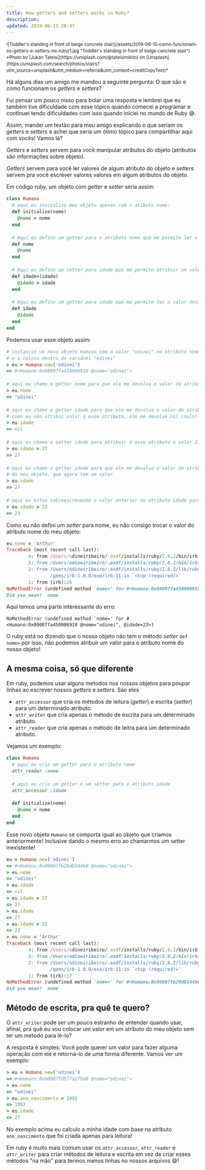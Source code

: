 ```yaml
---
title: How getters and setters works in Ruby?
description: 
updated: 2019-06-15 20:47
---
```


<small>
  ![Toddler's standing in front of beige concrete stair](/assets/2019-06-15-como-funcionam-os-getters-e-setters-no-ruby/1.jpg "Toddler's standing in front of beige concrete stair")
  *Photo by [Jukan Tateisi](https://unsplash.com/@tateisimikito) on [Unsplash](https://unsplash.com/search/photos/stairs?utm_source=unsplash&utm_medium=referral&utm_content=creditCopyText)*
</small>

Há alguns dias um amigo me mandou a seguinte pergunta: O que são e como funcionam os _getters_ e _setters_?

Fui pensar um pouco nisso para bolar uma resposta e lembrei que eu também tive dificuldade com esse tópico quando comecei a programar e  continuei tendo dificuldades com isso quando iniciei no mundo de Ruby 😅.

Assim, mandei um textão para meu amigo explicando o que seriam os _getters_ e _setters_ e achei que seria um ótimo tópico para compartilhar aqui com vocês! Vamos lá?

_Getters_ e _setters_ servem para você manipular atributos do objeto (atributos são informações sobre objeto).

_Getters_ servem para você ler valores de algum atributo do objeto e _setters_ servem pra você escrever valores valores em algum atributos do objeto.

Em código ruby, um objeto com _getter_ e _setter_ seria assim:

```ruby
class Humano
  # aqui eu inicializo meu objeto apenas com o atibuto nome:
  def initialize(nome)
    @nome = nome
  end

  # Aqui eu defino um getter para o atributo nome que me permite ler o valor desse atributo:
  def nome
    @nome
  end

  # Aqui eu defino um setter para idade que me permite atribuir um valor para esse atributo:
  def idade=(idade)
    @idade = idade
  end

  # Aqui eu defino um getter para idade que me permite ler o valor desse atributo:
  def idade
    @idade
  end
end
```

Podemos usar esse objeto assim:

```ruby
# instancio um novo objeto Humano com o valor "odinei" no atributo nome
# e o coloco dentro da variável "odinei"
> eu = Humano.new('odinei')
=> #<Humano:0x00007fa450006918 @nome="odinei">

# aqui eu chamo o getter nome para que ele me devolva o valor do atributo nome do meu objeto
> eu.nome
=> "odinei"

# aqui eu chamo o getter idade para que ele me devolva o valor do atributo idade do meu objeto
# como eu não atribui valor à esse atributo, ele me devolve nil (nulo) como valor
> eu.idade
=> nil

# aqui eu chamo o setter idade para atribuir à esse atributo o valor 27
> eu.idade = 27
=> 27

# aqui eu chamo o getter idade para que ele me devolva o valor do atributo nome 
# do meu objeto, que agora tem um valor
> eu.idade
=> 27

# aqui eu estou sobreescrevendo o valor anterior do atributo idade para o valor 23
> eu.idade = 23
=> 23
```

Como eu não defini um _setter_ para nome, eu não consigo trocar o valor do atributo nome do meu objeto:

```ruby
eu.nome = 'Arthur'
Traceback (most recent call last):
        4: from /Users/odineiribeiro/.asdf/installs/ruby/2.6.2/bin/irb:23:in `<main>'
        3: from /Users/odineiribeiro/.asdf/installs/ruby/2.6.2/bin/irb:23:in `load'
        2: from /Users/odineiribeiro/.asdf/installs/ruby/2.6.2/lib/ruby/gems/2.6.0
                /gems/irb-1.0.0/exe/irb:11:in `<top (required)>'
        1: from (irb):26
NoMethodError (undefined method `nome=' for #<Humano:0x00007fa450006918 @nome="odinei", @idade=23>)
Did you mean?  nome
```

Aqui temos uma parte interessante do erro: 

```
NoMethodError (undefined method `nome=' for #<Humano:0x00007fa450006918 @nome="odinei", @idade=23>)
```

O ruby está no dizendo que o nosso objeto não tem o método _setter_ `def nome=` por isso, não podemos atribuir um valor para o atributo nome do nosso objeto!

## A mesma coisa, só que diferente

Em ruby, podemos usar alguns metodos nos nossos objetos para poupar linhas ao escrever nossos _getters_ e _setters_.
São eles 

- `attr_accessor` que cria os métodos de leitura (_getter_) e escrita (_setter_) para um determinado atributo.
- `attr_writer` que cria apenas o método de escrita para um determinado atributo.
- `attr_reader` que cria apenas o método de leitra para um determinado atributo.

Vejamos um exemplo: 

```ruby
class Humano
  # aqui eu crio um getter para o atributo nome
  attr_reader :nome
  
  # aqui eu crio um getter e um setter para o atributo idade 
  attr_accessor :idade

  def initialize(nome)
    @nome = nome
  end
end
```

Esse novo objeto `Humano` se comporta igual ao objeto que criamos anteriormente! Inclusive dando o mesmo erro ao chamarmos um setter inexistente!

```ruby
eu = Humano.new('odinei')
=> #<Humano:0x00007fb20d0344b0 @nome="odinei">
> eu.nome
=> "odinei"
> eu.idade
=> nil
> eu.idade = 27
=> 27
> eu.idade
=> 27
> eu.idade = 23
=> 23
> eu.nome = 'Arthur'
Traceback (most recent call last):
        4: from /Users/odineiribeiro/.asdf/installs/ruby/2.6.2/bin/irb:23:in `<main>'
        3: from /Users/odineiribeiro/.asdf/installs/ruby/2.6.2/bin/irb:23:in `load'
        2: from /Users/odineiribeiro/.asdf/installs/ruby/2.6.2/lib/ruby/gems/2.6.0
                /gems/irb-1.0.0/exe/irb:11:in `<top (required)>'
        1: from (irb):17
NoMethodError (undefined method `nome=' for #<Humano:0x00007fb20d0344b0 @nome="odinei", @idade=23>)
Did you mean?  nome
```

## Método de escrita, pra quê te quero?

O `attr_writer` pode ser um pouco estranho de entender quando usar, afinal, pra quê eu vou colocar um valor em um atributo do meu objeto sem ter um método para lê-lo? 

A resposta é simples: Você pode querer um valor para fazer alguma operação com ele e retorná-lo de uma forma diferente. Vamos ver um exemplo:

```ruby
> eu = Humano.new('odinei')
=> #<Humano:0x00007fd577a279a8 @nome="odinei">
> eu.nome
=> "odinei"
> eu.ano_nascimento = 1992
=> 1992
> eu.idade
=> 27
```

No exemplo acima eu calculo a minha idade com base na atributo `ano_nascimento` que foi criada apenas para leitura!

Em ruby é muito mais comum usar os `attr_accessor`, `attr_reader` e `attr_writer` para criar métodos de leitura e escrita em vez de criar esses métodos "na mão" para termos menos linhas no nossos arquivos 😄!
